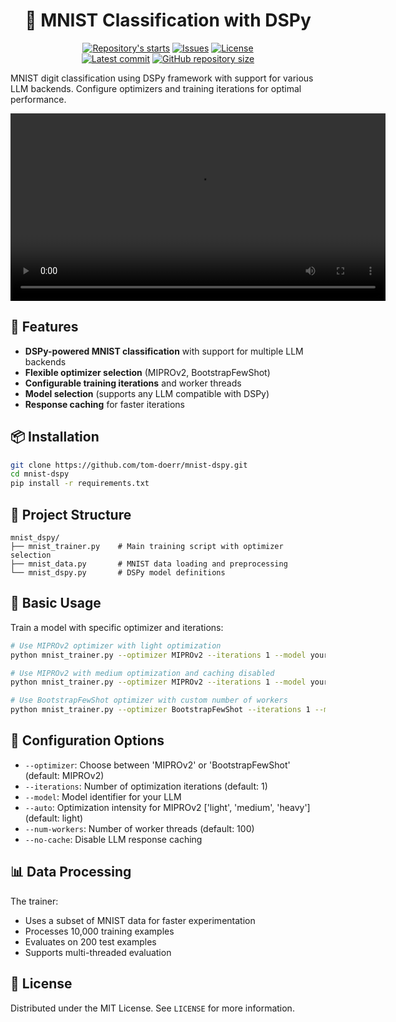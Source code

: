 <h1 align="center"> 🔢 MNIST Classification with DSPy </h1>

<p align="center">
    <a href="https://github.com/tom-doerr/mnist-dspy/stargazers"
        ><img
            src="https://img.shields.io/github/stars/tom-doerr/mnist-dspy?colorA=2c2837&colorB=c9cbff&style=for-the-badge&logo=starship style=flat-square"
            alt="Repository's starts"
    /></a>
    <a href="https://github.com/tom-doerr/mnist-dspy/issues"
        ><img
            src="https://img.shields.io/github/issues-raw/tom-doerr/mnist-dspy?colorA=2c2837&colorB=f2cdcd&style=for-the-badge&logo=starship style=flat-square"
            alt="Issues"
    /></a>
    <a href="https://github.com/tom-doerr/mnist-dspy/blob/main/LICENSE"
        ><img
            src="https://img.shields.io/github/license/tom-doerr/mnist-dspy?colorA=2c2837&colorB=b5e8e0&style=for-the-badge&logo=starship style=flat-square"
            alt="License"
    /><br />
    <a href="https://github.com/tom-doerr/mnist-dspy/commits/main"
        ><img
            src="https://img.shields.io/github/last-commit/tom-doerr/mnist-dspy/main?colorA=2c2837&colorB=ddb6f2&style=for-the-badge&logo=starship style=flat-square"
            alt="Latest commit"
    /></a>
    <a href="https://github.com/tom-doerr/mnist-dspy"
        ><img
            src="https://img.shields.io/github/repo-size/tom-doerr/mnist-dspy?colorA=2c2837&colorB=89DCEB&style=for-the-badge&logo=starship style=flat-square"
            alt="GitHub repository size"
    /></a>
</p>

MNIST digit classification using DSPy framework with support for various LLM backends. Configure optimizers and training iterations for optimal performance.

<p align="center">
  <video width="600" controls>
    <source src="https://raw.githubusercontent.com/tom-doerr/bins/main/mnist_dspy/output.mp4" type="video/mp4">
    Your browser does not support the video tag.
  </video>
</p>

## 🚀 Features

- **DSPy-powered MNIST classification** with support for multiple LLM backends
- **Flexible optimizer selection** (MIPROv2, BootstrapFewShot)
- **Configurable training iterations** and worker threads
- **Model selection** (supports any LLM compatible with DSPy)
- **Response caching** for faster iterations

## 📦 Installation

```bash
git clone https://github.com/tom-doerr/mnist-dspy.git
cd mnist-dspy
pip install -r requirements.txt
```

## 🧠 Project Structure

```
mnist_dspy/
├── mnist_trainer.py    # Main training script with optimizer selection
├── mnist_data.py       # MNIST data loading and preprocessing
└── mnist_dspy.py       # DSPy model definitions
```

## 🏁 Basic Usage

Train a model with specific optimizer and iterations:
```bash
# Use MIPROv2 optimizer with light optimization
python mnist_trainer.py --optimizer MIPROv2 --iterations 1 --model your-llm-model --auto light

# Use MIPROv2 with medium optimization and caching disabled
python mnist_trainer.py --optimizer MIPROv2 --iterations 1 --model your-llm-model --auto medium --no-cache

# Use BootstrapFewShot optimizer with custom number of workers
python mnist_trainer.py --optimizer BootstrapFewShot --iterations 1 --model your-llm-model --num-workers 50
```

## 🔧 Configuration Options

- `--optimizer`: Choose between 'MIPROv2' or 'BootstrapFewShot' (default: MIPROv2)
- `--iterations`: Number of optimization iterations (default: 1)
- `--model`: Model identifier for your LLM
- `--auto`: Optimization intensity for MIPROv2 ['light', 'medium', 'heavy'] (default: light)
- `--num-workers`: Number of worker threads (default: 100)
- `--no-cache`: Disable LLM response caching

## 📊 Data Processing

The trainer:
- Uses a subset of MNIST data for faster experimentation
- Processes 10,000 training examples
- Evaluates on 200 test examples
- Supports multi-threaded evaluation

## 📄 License

Distributed under the MIT License. See `LICENSE` for more information.
